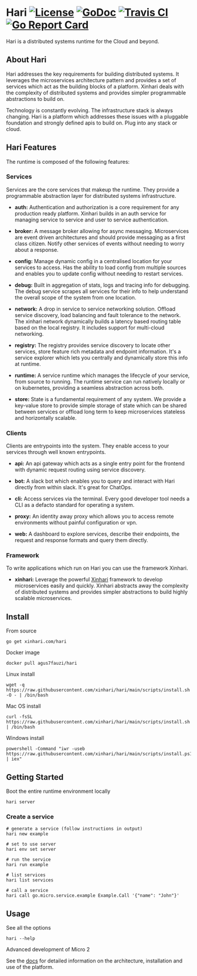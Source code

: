 # Hari [![License](https://img.shields.io/:license-apache-blue.svg)](https://opensource.org/licenses/Apache-2.0) [![GoDoc](https://godoc.org/xinhari.com/hari?status.svg)](https://godoc.org/xinhari.com/hari) [![Travis CI](https://travis-ci.org/xinhari/hari.svg?branch=main)](https://travis-ci.org/xinhari/hari) [![Go Report Card](https://goreportcard.com/badge/xinhari.com/hari)](https://goreportcard.com/report/xinhari.com/hari)

Hari is a distributed systems runtime for the Cloud and beyond.

## About Hari

Hari addresses the key requirements for building distributed systems. It leverages the microservices
architecture pattern and provides a set of services which act as the building blocks of a platform. Xinhari deals
with the complexity of distributed systems and provides simpler programmable abstractions to build on.

Technology is constantly evolving. The infrastructure stack is always changing. Hari is a platform which
addresses these issues with a pluggable foundation and strongly defined apis to build on. Plug into any stack or cloud.

## Hari Features

The runtime is composed of the following features:

### Services

Services are the core services that makeup the runtime. They provide a programmable abstraction layer for distributed systems infrastructure.

- **auth:** Authentication and authorization is a core requirement for any production ready platform. Xinhari builds in an auth service 
for managing service to service and user to service authentication.

- **broker:** A message broker allowing for async messaging. Microservices are event driven architectures and should provide messaging as a first
class citizen. Notify other services of events without needing to worry about a response.

- **config:** Manage dynamic config in a centralised location for your services to access. Has the ability to load config from multiple 
sources and enables you to update config without needing to restart services.

- **debug:** Built in aggregation of stats, logs and tracing info for debugging. The debug service scrapes all services for their info to 
help understand the overall scope of the system from one location. 

- **network:** A drop in service to service networking solution. Offload service discovery, load balancing and fault tolerance to the network.
The xinhari network dynamically builds a latency based routing table based on the local registry. It includes support for multi-cloud networking.

- **registry:** The registry provides service discovery to locate other services, store feature rich metadata and endpoint information. It's a
service explorer which lets you centrally and dynamically store this info at runtime.

- **runtime:** A service runtime which manages the lifecycle of your service, from source to running. The runtime service can run natively locally 
or on kubernetes, providing a seamless abstraction across both.

- **store:** State is a fundamental requirement of any system. We provide a key-value store to provide simple storage of state which can be shared
between services or offload long term to keep microservices stateless and horizontally scalable.

### Clients

Clients are entrypoints into the system. They enable access to your services through well known entrypoints.

- **api:** An api gateway which acts as a single entry point for the frontend with dynamic request routing using service discovery. 

- **bot:** A slack bot which enables you to query and interact with Hari directly from within slack. It's great for ChatOps.

- **cli:** Access services via the terminal. Every good developer tool needs a CLI as a defacto standard for operating a system. 

- **proxy:** An identity away proxy which allows you to access remote environments without painful configuration or vpn.

- **web:** A dashboard to explore services, describe their endpoints, the request and response formats and
query them directly.

### Framework

To write applications which run on Hari you can use the framework Xinhari.

- **xinhari:** Leverage the powerful [Xinhari](https://xinhari.com/xinhari) framework to develop microservices easily and quickly.
Xinhari abstracts away the complexity of distributed systems and provides simpler abstractions to build highly scalable microservices.

## Install

From source

```
go get xinhari.com/hari
```

Docker image

```
docker pull agus7fauzi/hari
```

Linux install

```
wget -q  https://raw.githubusercontent.com/xinhari/hari/main/scripts/install.sh -O - | /bin/bash
```

Mac OS install
```
curl -fsSL https://raw.githubusercontent.com/xinhari/hari/main/scripts/install.sh | /bin/bash
```

Windows install
```
powershell -Command "iwr -useb https://raw.githubusercontent.com/xinhari/hari/main/scripts/install.ps1 | iex"
```

## Getting Started

Boot the entire runtime environment locally

```
hari server
```

### Create a service

```
# generate a service (follow instructions in output)
hari new example

# set to use server
hari env set server

# run the service
hari run example

# list services
hari list services

# call a service
hari call go.micro.service.example Example.Call '{"name": "John"}'
```

## Usage

See all the options

```
hari --help
```

Advanced development of Micro 2

See the [docs](https://xinhari.com/docs) for detailed information on the architecture, installation and use of the platform.
